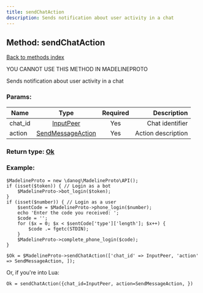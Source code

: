 ```yaml
---
title: sendChatAction
description: Sends notification about user activity in a chat
---
```

## Method: sendChatAction  
[Back to methods index](index.md)


YOU CANNOT USE THIS METHOD IN MADELINEPROTO


Sends notification about user activity in a chat

### Params:

| Name     |    Type       | Required | Description |
|----------|:-------------:|:--------:|------------:|
|chat\_id|[InputPeer](../types/InputPeer.md) | Yes|Chat identifier|
|action|[SendMessageAction](../types/SendMessageAction.md) | Yes|Action description|


### Return type: [Ok](../types/Ok.md)

### Example:


```
$MadelineProto = new \danog\MadelineProto\API();
if (isset($token)) { // Login as a bot
    $MadelineProto->bot_login($token);
}
if (isset($number)) { // Login as a user
    $sentCode = $MadelineProto->phone_login($number);
    echo 'Enter the code you received: ';
    $code = '';
    for ($x = 0; $x < $sentCode['type']['length']; $x++) {
        $code .= fgetc(STDIN);
    }
    $MadelineProto->complete_phone_login($code);
}

$Ok = $MadelineProto->sendChatAction(['chat_id' => InputPeer, 'action' => SendMessageAction, ]);
```

Or, if you're into Lua:

```
Ok = sendChatAction({chat_id=InputPeer, action=SendMessageAction, })
```

